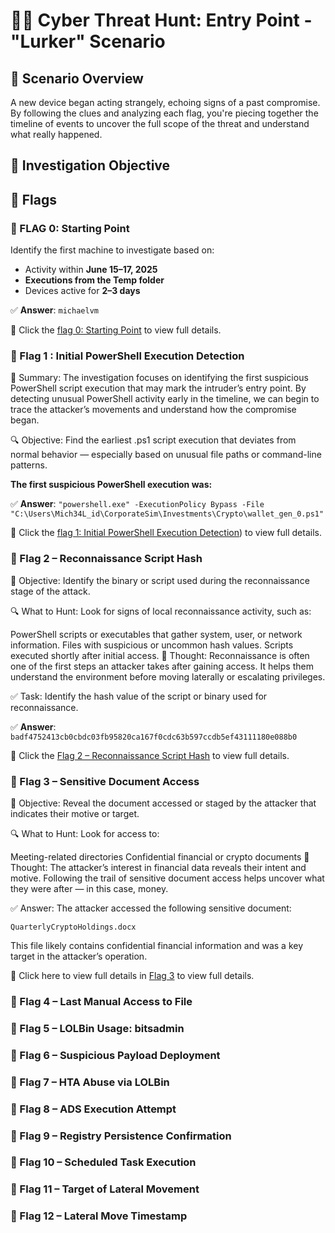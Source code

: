 # 🕵️‍♂️ Cyber Threat Hunt: Entry Point - "Lurker" Scenario

## 📌 Scenario Overview
A new device began acting strangely, echoing signs of a past compromise. By following the clues and analyzing each flag, you're piecing together the timeline of events to uncover the full scope of the threat and understand what really happened.

## 🎯 Investigation Objective

## 🚩 Flags

### 🚩 FLAG 0: Starting Point
Identify the first machine to investigate based on:
- Activity within **June 15–17, 2025**
- **Executions from the Temp folder**
- Devices active for **2–3 days**

✅ **Answer**: `michaelvm`

🔗 Click the [flag 0: Starting Point](https://github.com/SruthinagaK/ThreatHunt-Lurker/blob/main/Flag_0.md) to view full details.

### 🚩 Flag 1 : Initial PowerShell Execution Detection

🧠 Summary:
The investigation focuses on identifying the first suspicious PowerShell script execution that may mark the intruder’s entry point. By detecting unusual PowerShell activity early in the timeline, we can begin to trace the attacker’s movements and understand how the compromise began.

🔍 Objective:
Find the earliest .ps1 script execution that deviates from normal behavior — especially based on unusual file paths or command-line patterns.

**The first suspicious PowerShell execution was:**

✅ **Answer**: 
`"powershell.exe" -ExecutionPolicy Bypass -File "C:\Users\Mich34L_id\CorporateSim\Investments\Crypto\wallet_gen_0.ps1" `

🔗 Click the [flag 1:  Initial PowerShell Execution Detection](https://github.com/SruthinagaK/ThreatHunt-Lurker/blob/main/flag_1.md)) to view full details.
### 🚩 Flag 2 – Reconnaissance Script Hash
🎯 Objective:
Identify the binary or script used during the reconnaissance stage of the attack.

🔍 What to Hunt:
Look for signs of local reconnaissance activity, such as:

PowerShell scripts or executables that gather system, user, or network information.
Files with suspicious or uncommon hash values.
Scripts executed shortly after initial access.
💭 Thought:
Reconnaissance is often one of the first steps an attacker takes after gaining access. It helps them understand the environment before moving laterally or escalating privileges.

✅ Task:
Identify the hash value of the script or binary used for reconnaissance.

✅ **Answer**: 
`badf4752413cb0cbdc03fb95820ca167f0cdc63b597ccdb5ef43111180e088b0 `

🔗 Click the [Flag 2 – Reconnaissance Script Hash](https://github.com/SruthinagaK/ThreatHunt-Lurker/blob/main/flag_2.md)  to view full details.


### 🚩 Flag 3 – Sensitive Document Access

🎯 Objective:
Reveal the document accessed or staged by the attacker that indicates their motive or target.

🔍 What to Hunt:
Look for access to:

Meeting-related directories
Confidential financial or crypto documents
💭 Thought:
The attacker’s interest in financial data reveals their intent and motive. Following the trail of sensitive document access helps uncover what they were after — in this case, money.

✅ Answer:
The attacker accessed the following sensitive document:

`QuarterlyCryptoHoldings.docx `

This file likely contains confidential financial information and was a key target in the attacker’s operation.

🔗 Click here to view full details in [Flag 3]() to view full details.

### 🚩 Flag 4 – Last Manual Access to File


### 🚩 Flag 5 – LOLBin Usage: bitsadmin


### 🚩 Flag 6 – Suspicious Payload Deployment


### 🚩 Flag 7 – HTA Abuse via LOLBin


### 🚩 Flag 8 – ADS Execution Attempt


### 🚩 Flag 9 – Registry Persistence Confirmation


### 🚩 Flag 10 – Scheduled Task Execution


### 🚩 Flag 11 – Target of Lateral Movement


### 🚩 Flag 12 – Lateral Move Timestamp






